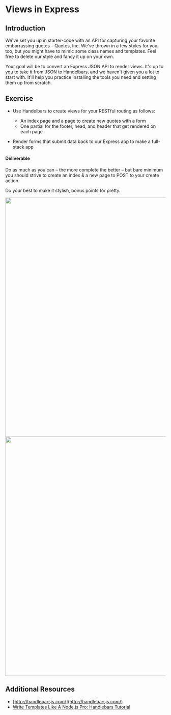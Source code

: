 # Views in Express

## Introduction

We've set you up in starter-code with an API for capturing your favorite embarrassing quotes – Quotes, Inc. We've thrown in a few styles for you, too, but you might have to mimic some class names and templates. Feel free to delete our style and fancy it up on your own.

Your goal will be to convert an Express JSON API to render views. It's up to you to take it from JSON to Handelbars, 
and we haven't given you a lot to start with. It'll help you practice installing the tools you need and setting them 
up from scratch.

## Exercise

- Use Handelbars to create views for your RESTful routing as follows:
  - An index page and a page to create new quotes with a form
  - One partial for the footer, head, and header that get rendered on each page

- Render forms that submit data back to our Express app to make a full-stack app

#### Deliverable

Do as much as you can – the more complete the better – but bare minimum you should strive to create an index & a new page to POST to your create action.

Do your best to make it stylish, bonus points for pretty.

<img width="752" src="https://cloud.githubusercontent.com/assets/25366/9153289/98b3a226-3e02-11e5-95dc-2f44b5393f5c.png">

<img width="752" src="https://cloud.githubusercontent.com/assets/25366/9153304/4ea3903c-3e03-11e5-9af5-82b63257475f.png">

## Additional Resources

- [http://handlebarsjs.com/](http://handlebarsjs.com/)
- [Write Templates Like A Node.js Pro: Handlebars Tutorial](http://webapplog.com/handlebars/)
